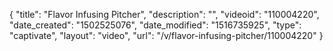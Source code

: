 {
    "title": "Flavor Infusing Pitcher",
    "description": "",
    "videoid": "110004220",
    "date_created": "1502525076",
    "date_modified": "1516735925",
    "type": "captivate",
    "layout": "video",
    "url": "\/v\/flavor-infusing-pitcher\/110004220"
}